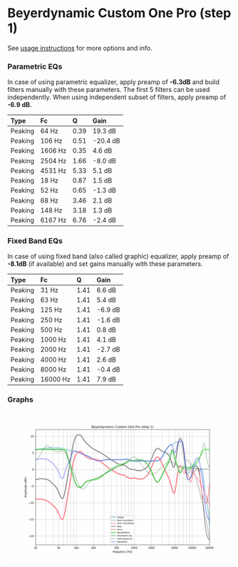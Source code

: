 # Beyerdynamic Custom One Pro (step 1)
See [usage instructions](https://github.com/jaakkopasanen/AutoEq#usage) for more options and info.

### Parametric EQs
In case of using parametric equalizer, apply preamp of **-6.3dB** and build filters manually
with these parameters. The first 5 filters can be used independently.
When using independent subset of filters, apply preamp of **-6.9 dB**.

| Type    | Fc      |    Q | Gain     |
|:--------|:--------|:-----|:---------|
| Peaking | 64 Hz   | 0.39 | 19.3 dB  |
| Peaking | 106 Hz  | 0.51 | -20.4 dB |
| Peaking | 1606 Hz | 0.35 | 4.6 dB   |
| Peaking | 2504 Hz | 1.66 | -8.0 dB  |
| Peaking | 4531 Hz | 5.33 | 5.1 dB   |
| Peaking | 18 Hz   | 0.87 | 1.5 dB   |
| Peaking | 52 Hz   | 0.65 | -1.3 dB  |
| Peaking | 68 Hz   | 3.46 | 2.1 dB   |
| Peaking | 148 Hz  | 3.18 | 1.3 dB   |
| Peaking | 6167 Hz | 6.76 | -2.4 dB  |

### Fixed Band EQs
In case of using fixed band (also called graphic) equalizer, apply preamp of **-8.1dB**
(if available) and set gains manually with these parameters.

| Type    | Fc       |    Q | Gain    |
|:--------|:---------|:-----|:--------|
| Peaking | 31 Hz    | 1.41 | 6.6 dB  |
| Peaking | 63 Hz    | 1.41 | 5.4 dB  |
| Peaking | 125 Hz   | 1.41 | -6.9 dB |
| Peaking | 250 Hz   | 1.41 | -1.6 dB |
| Peaking | 500 Hz   | 1.41 | 0.8 dB  |
| Peaking | 1000 Hz  | 1.41 | 4.1 dB  |
| Peaking | 2000 Hz  | 1.41 | -2.7 dB |
| Peaking | 4000 Hz  | 1.41 | 2.6 dB  |
| Peaking | 8000 Hz  | 1.41 | -0.4 dB |
| Peaking | 16000 Hz | 1.41 | 7.9 dB  |

### Graphs
![](./Beyerdynamic%20Custom%20One%20Pro%20(step%201).png)